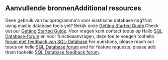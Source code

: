 ## <a name="additional-resources"></a><span data-ttu-id="8a838-101">Aanvullende bronnen</span><span class="sxs-lookup"><span data-stu-id="8a838-101">Additional resources</span></span>
<span data-ttu-id="8a838-102">Geen gebruik van hulpprogramma's voor elastische database nog?</span><span class="sxs-lookup"><span data-stu-id="8a838-102">Not using elastic database tools yet?</span></span> <span data-ttu-id="8a838-103">Bekijk onze [Getting Started Guide](../articles/sql-database/sql-database-elastic-scale-get-started.md).</span><span class="sxs-lookup"><span data-stu-id="8a838-103">Check out our [Getting Started Guide](../articles/sql-database/sql-database-elastic-scale-get-started.md).</span></span>  <span data-ttu-id="8a838-104">Voor vragen kunt contact toous op Hallo [SQL Database-forum](http://social.msdn.microsoft.com/forums/azure/home?forum=ssdsgetstarted) en voor functieaanvragen, deze toe te voegen toohello [forum met feedback van SQL-Database](https://feedback.azure.com/forums/217321-sql-database/).</span><span class="sxs-lookup"><span data-stu-id="8a838-104">For questions, please reach out toous on hello [SQL Database forum](http://social.msdn.microsoft.com/forums/azure/home?forum=ssdsgetstarted) and for feature requests, please add them toohello [SQL Database feedback forum](https://feedback.azure.com/forums/217321-sql-database/).</span></span>
